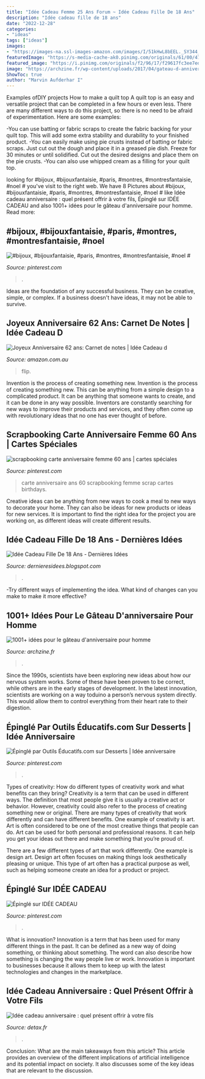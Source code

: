 ```yaml
---
title: "Idée Cadeau Femme 25 Ans Forum ~ Idée Cadeau Fille De 18 Ans"
description: "Idée cadeau fille de 18 ans"
date: "2022-12-28"
categories:
- "ideas"
tags: ["ideas"]
images:
- "https://images-na.ssl-images-amazon.com/images/I/51kHwL8bEEL._SY344_BO1,204,203,200_QL70_ML2_.jpg"
featuredImage: "https://s-media-cache-ak0.pinimg.com/originals/61/00/47/61004727600eeaf134cde755bc7bf70b.jpg"
featured_image: "https://i.pinimg.com/originals/f2/96/17/f29617fc3ee7edb6cad8750037a3b85f.png"
image: "https://archzine.fr/wp-content/uploads/2017/04/gateau-d-anniversaire-original-adulte-gateau-d-anniversaire-recette-bmw.jpg"
ShowToc: true
author: "Marvin Aufderhar I"
---
```



Examples ofDIY projects
How to make a quilt top
A quilt top is an easy and versatile project that can be completed in a few hours or even less. There are many different ways to do this project, so there is no need to be afraid of experimentation. Here are some examples: 

-You can use batting or fabric scraps to create the fabric backing for your quilt top. This will add some extra stability and durability to your finished product. 
-You can easily make using pie crusts instead of batting or fabric scraps. Just cut out the dough and place it in a greased pie dish. Freeze for 30 minutes or until solidified. Cut out the desired designs and place them on the pie crusts. 
-You can also use whipped cream as a filling for your quilt top.

	

		
looking for #bijoux, #bijouxfantaisie, #paris, #montres, #montresfantaisie, #noel # you've visit to the right web. We have 8 Pictures about #bijoux, #bijouxfantaisie, #paris, #montres, #montresfantaisie, #noel # like Idée cadeau anniversaire : quel présent offrir à votre fils, Épinglé sur IDÉE CADEAU and also 1001+ idées pour le gâteau d&#039;anniversaire pour homme. Read more:
		
    
## #bijoux, #bijouxfantaisie, #paris, #montres, #montresfantaisie, #noel #

<img loading=lazy src="https://i.pinimg.com/736x/bf/57/d6/bf57d6665eaf3f3e9db6ed1336c16582--la-boutique-paris.jpg" onerror="this.onerror=null;this.src='https://tse4.mm.bing.net/th?id=OIP.SLSD8Bp6Ab-lu8Ra5Qi2ywHaHa&amp;pid=15.1';" alt="#bijoux, #bijouxfantaisie, #paris, #montres, #montresfantaisie, #noel #">

_Source: pinterest.com_

>. 

	

Ideas are the foundation of any successful business. They can be creative, simple, or complex. If a business doesn't have ideas, it may not be able to survive.

    
## Joyeux Anniversaire 62 Ans: Carnet De Notes | Idée Cadeau D

<img loading=lazy src="https://images-na.ssl-images-amazon.com/images/I/51kHwL8bEEL._SY344_BO1,204,203,200_QL70_ML2_.jpg" onerror="this.onerror=null;this.src='https://tse4.mm.bing.net/th?id=OIP.B_uKWlyZXymAJ3ZdIQwdcgAAAA&amp;pid=15.1';" alt="Joyeux Anniversaire 62 ans: Carnet de notes | Idée Cadeau d">

_Source: amazon.com.au_

>flip. 

	

Invention is the process of creating something new.
Invention is the process of creating something new. This can be anything from a simple design to a complicated product. It can be anything that someone wants to create, and it can be done in any way possible. Inventors are constantly searching for new ways to improve their products and services, and they often come up with revolutionary ideas that no one has ever thought of before.

    
## Scrapbooking Carte Anniversaire Femme 60 Ans | Cartes Spéciales

<img loading=lazy src="https://s-media-cache-ak0.pinimg.com/originals/61/00/47/61004727600eeaf134cde755bc7bf70b.jpg" onerror="this.onerror=null;this.src='https://tse1.mm.bing.net/th?id=OIP._gbO_vnnBikl4aqy8zR3FwHaHK&amp;pid=15.1';" alt="scrapbooking carte anniversaire femme 60 ans | cartes spéciales">

_Source: pinterest.com_

>carte anniversaire ans 60 scrapbooking femme scrap cartes birthdays. 

	

Creative ideas can be anything from new ways to cook a meal to new ways to decorate your home. They can also be ideas for new products or ideas for new services. It is important to find the right idea for the project you are working on, as different ideas will create different results.

    
## Idée Cadeau Fille De 18 Ans - Dernières Idées

<img loading=lazy src="https://1.bp.blogspot.com/-doCWj_KLp_M/VYHqjcnHQ9I/AAAAAAAAV04/bPpKKTQjdxo/s1600/cadeau2.jpg" onerror="this.onerror=null;this.src='https://tse4.mm.bing.net/th?id=OIP.oIac1gAERryUHe7kcey2kQHaFj&amp;pid=15.1';" alt="Idée Cadeau Fille De 18 Ans - Dernières Idées">

_Source: dernieresidees.blogspot.com_

>. 

	

-Try different ways of implementing the idea. What kind of changes can you make to make it more effective? 

    
## 1001+ Idées Pour Le Gâteau D&#039;anniversaire Pour Homme

<img loading=lazy src="https://archzine.fr/wp-content/uploads/2017/04/gateau-d-anniversaire-original-adulte-gateau-d-anniversaire-recette-bmw.jpg" onerror="this.onerror=null;this.src='https://tse3.mm.bing.net/th?id=OIP.a4-ZOmyjEH4SKxqkplnz1wHaLH&amp;pid=15.1';" alt="1001+ idées pour le gâteau d&#039;anniversaire pour homme">

_Source: archzine.fr_

>. 

	

Since the 1990s, scientists have been exploring new ideas about how our nervous system works. Some of these have been proven to be correct, while others are in the early stages of development. In the latest innovation, scientists are working on a way toduino a person’s nervous system directly. This would allow them to control everything from their heart rate to their digestion.

    
## Épinglé Par Outils Éducatifs.com Sur Desserts | Idée Anniversaire

<img loading=lazy src="https://i.pinimg.com/originals/f2/96/17/f29617fc3ee7edb6cad8750037a3b85f.png" onerror="this.onerror=null;this.src='https://tse1.mm.bing.net/th?id=OIP.wc95RanSlwQ_p29Hq4tPzwAAAA&amp;pid=15.1';" alt="Épinglé par Outils Éducatifs.com sur Desserts | Idée anniversaire">

_Source: pinterest.com_

>. 

	

Types of creativity: How do different types of creativity work and what benefits can they bring?
Creativity is a term that can be used in different ways. The definition that most people give it is usually a creative act or behavior. However, creativity could also refer to the process of creating something new or original. There are many types of creativity that work differently and can have different benefits. 
One example of creativity is art. Art is often considered to be one of the most creative things that people can do. Art can be used for both personal and professional reasons. It can help you get your ideas out there and make something that you’re proud of. 

There are a few different types of art that work differently. One example is design art. Design art often focuses on making things look aesthetically pleasing or unique. This type of art often has a practical purpose as well, such as helping someone create an idea for a product or project.

    
## Épinglé Sur IDÉE CADEAU

<img loading=lazy src="https://i.pinimg.com/originals/26/b8/d6/26b8d615b874e90860269a04da9e7509.jpg" onerror="this.onerror=null;this.src='https://tse4.mm.bing.net/th?id=OIP.Q_cYqnjDN8AfqxIET0HTMwHaFI&amp;pid=15.1';" alt="Épinglé sur IDÉE CADEAU">

_Source: pinterest.com_

>. 

	

What is innovation?
Innovation is a term that has been used for many different things in the past. It can be defined as a new way of doing something, or thinking about something. The word can also describe how something is changing the way people live or work. Innovation is important to businesses because it allows them to keep up with the latest technologies and changes in the marketplace.

    
## Idée Cadeau Anniversaire : Quel Présent Offrir à Votre Fils

<img loading=lazy src="https://www.detax.fr/wp-content/uploads/2017/02/idee-cadeau-anniversaire-837x557.jpg" onerror="this.onerror=null;this.src='https://tse3.mm.bing.net/th?id=OIP.iK-XTl-2m9deYo8WIBEQTgHaE7&amp;pid=15.1';" alt="Idée cadeau anniversaire : quel présent offrir à votre fils">

_Source: detax.fr_

>. 

	

Conclusion: What are the main takeaways from this article?
This article provides an overview of the different implications of artificial intelligence and its potential impact on society. It also discusses some of the key ideas that are relevant to the discussion.


